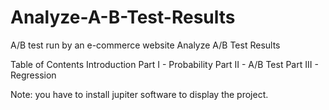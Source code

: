 # Analyze-A-B-Test-Results
A/B test run by an e-commerce website
Analyze A/B Test Results

Table of Contents
Introduction
Part I - Probability
Part II - A/B Test
Part III - Regression

Note: you have to install jupiter software to display the project.

